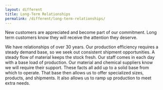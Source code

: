 ```yaml
---
layout: different
title: Long-Term Relationships
permalink: /different/long-term-relationships/
---
```

New customers are appreciated and become part of our commitment.
Long term customers know they will receive the attention they deserve.

We have relationships of over 30 years. Our production efficiency requires a steady demand base, so we seek out consistent shipment opportunities. A steady flow of material keeps the stock fresh. Our staff comes in each day with a base load of production. Our material and chemical suppliers know we will require their support. These facts all add up to a solid base from which to operate. That base then allows us to offer specialized sizes, products, and shipments. It also allows us to ramp up production to meet extra needs.